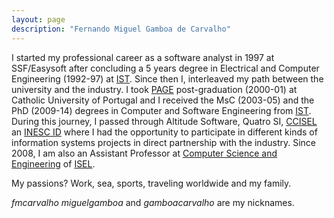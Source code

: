 ```yaml
---
layout: page
description: "Fernando Miguel Gamboa de Carvalho"
---
```


I started my professional career as a software analyst in 1997 at SSF/Easysoft after concluding a 5 years degree in Electrical and Computer Engineering (1992-97) at [IST]( https://tecnico.ulisboa.pt/). Since then I, interleaved my path between the university and the industry. I took [PAGE]( https://www.clsbe.lisboa.ucp.pt/pt-pt/executive-education/open-programs/programa-avancado-de-gestao-para-executivos-page) post-graduation (2000-01) at Catholic University of Portugal and I received the MsC (2003-05) and the PhD (2009-14) degrees in Computer and Software Engineering from [IST]( https://tecnico.ulisboa.pt/). During this journey, I passed through Altitude Software, Quatro SI, [CCISEL]( http://www.cc.isel.ipl.pt/) an [INESC ID]( https://www.inesc-id.pt/) where I had the opportunity to participate in different kinds of information systems projects in direct partnership with the industry. 
Since 2008, I am also an Assistant Professor at [Computer Science and Engineering]( https://www.isel.pt/cursos/licenciaturas/engenharia-informatica-e-computadores) of [ISEL]( https://www.isel.pt/).

My passions? Work,  sea, sports, traveling worldwide and my family.

_fmcarvalho_ _miguelgamboa_ and _gamboacarvalho_ are my nicknames.